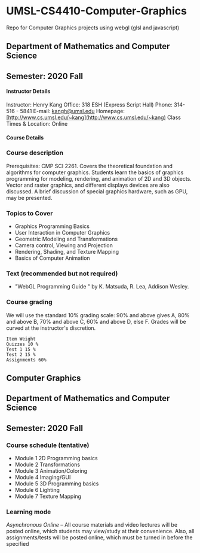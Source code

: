 # UMSL-CS4410-Computer-Graphics
Repo for Computer Graphics projects using webgl (glsl and javascript)

## Department of Mathematics and Computer Science

## Semester: 2020 Fall

#### Instructor Details

Instructor: Henry Kang
Office: 318 ESH (Express Script Hall)
Phone: 314- 516 - 5841
E-mail: kangh@umsl.edu
Homepage: [http://www.cs.umsl.edu/~kang](http://www.cs.umsl.edu/~kang)
Class Times & Location: Online

#### Course Details

### Course description

Prerequisites: CMP SCI 2261. Covers the theoretical foundation and algorithms for computer graphics. Students learn
the basics of graphics programming for modeling, rendering, and animation of 2D and 3D objects. Vector and raster
graphics, and different displays devices are also discussed. A brief discussion of special graphics hardware, such as GPU,
may be presented.

### Topics to Cover

- Graphics Programming Basics
- User Interaction in Computer Graphics
- Geometric Modeling and Transformations
- Camera control, Viewing and Projection
- Rendering, Shading, and Texture Mapping
- Basics of Computer Animation

### Text (recommended but not required)

- "WebGL Programming Guide " by K. Matsuda, R. Lea, Addison Wesley.

### Course grading

We will use the standard 10% grading scale: 90% and above gives A, 80% and above B, 70% and above C, 60% and above
D, else F. Grades will be curved at the instructor's discretion.

```
Item Weight
Quizzes 10 %
Test 1 15 %
Test 2 15 %
Assignments 60%
```

## Computer Graphics

## Department of Mathematics and Computer Science

## Semester: 2020 Fall

### Course schedule (tentative)

- Module 1 2D Programming basics
- Module 2 Transformations
- Module 3 Animation/Coloring
- Module 4 Imaging/GUI
- Module 5 3D Programming basics
- Module 6 Lighting
- Module 7 Texture Mapping

### Learning mode

_Asynchronous Online_ – All course materials and video lectures will be posted online, which students may view/study at
their convenience. Also, all assignments/tests will be posted online, which must be turned in before the specified

